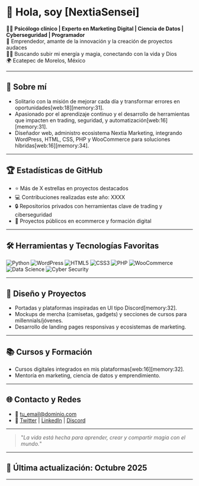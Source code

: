 # 👋 Hola, soy [NextiaSensei]

👨‍💻 **Psicólogo clínico | Experto en Marketing Digital | Ciencia de Datos | Cyberseguridad | Programador**  
🎯 Emprendedor, amante de la innovación y la creación de proyectos audaces  
🧙‍♂️ Buscando subir mi energía y magia, conectando con la vida y Dios  
🌍 Ecatepec de Morelos, México

---

## 🚀 Sobre mí
- Solitario con la misión de mejorar cada día y transformar errores en oportunidades[web:18][memory:31].
- Apasionado por el aprendizaje continuo y el desarrollo de herramientas que impacten en trading, seguridad, y automatización[web:16][memory:31].
- Diseñador web, administro ecosistema Nextia Marketing, integrando WordPress, HTML, CSS, PHP y WooCommerce para soluciones híbridas[web:16][memory:34].

---

## 🏆 Estadísticas de GitHub
- ⭐ Más de X estrellas en proyectos destacados
- 💻 Contribuciones realizadas este año: XXXX
- 🔒 Repositorios privados con herramientas clave de trading y ciberseguridad
- 🏅 Proyectos públicos en ecommerce y formación digital

---

## 🛠️ Herramientas y Tecnologías Favoritas

![Python](https://img.shields.io/badge/Python-3776AB?style=for-the-badge&logo=python&logoColor=white)
![WordPress](https://img.shields.io/badge/WordPress-21759B?style=for-the-badge&logo=wordpress&logoColor=white)
![HTML5](https://img.shields.io/badge/HTML5-E34F26?style=for-the-badge&logo=html5&logoColor=white)
![CSS3](https://img.shields.io/badge/CSS3-1572B6?style=for-the-badge&logo=css3&logoColor=white)
![PHP](https://img.shields.io/badge/PHP-777BB4?style=for-the-badge&logo=php&logoColor=white)
![WooCommerce](https://img.shields.io/badge/WooCommerce-96588A?style=for-the-badge&logo=woocommerce&logoColor=white)
![Data Science](https://img.shields.io/badge/Data%20Science-FF9900?style=for-the-badge&logo=python&logoColor=white)
![Cyber Security](https://img.shields.io/badge/Cyber%20Security-2E3A59?style=for-the-badge&logo=linux&logoColor=white)

---

## 🎨 Diseño y Proyectos
- Portadas y plataformas inspiradas en UI tipo Discord[memory:32].
- Mockups de mercha (camisetas, gadgets) y secciones de cursos para millennials/jóvenes.
- Desarrollo de landing pages responsivas y ecosistemas de marketing.

---

## 📚 Cursos y Formación
- Cursos digitales integrados en mis plataformas[web:16][memory:32].
- Mentoría en marketing, ciencia de datos y emprendimiento.

---

## 🌐 Contacto y Redes

- 📧 [tu_email@dominio.com](mailto:tu_email@dominio.com)
- 💬 [Twitter](https://twitter.com/usuario) | [LinkedIn](https://linkedin.com/in/usuario) | [Discord](https://discord.gg/tuServidor)

---

> "*La vida está hecha para aprender, crear y compartir magia con el mundo.*"

---

## 👀 Última actualización: Octubre 2025

---

